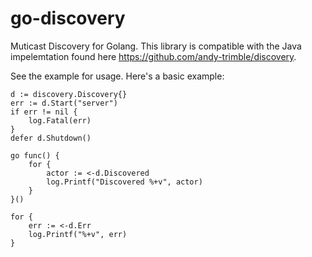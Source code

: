 # go-discovery
Muticast Discovery for Golang. This library is compatible with the Java impelemtation found here https://github.com/andy-trimble/discovery.

See the example for usage. Here's a basic example:

```Golang
d := discovery.Discovery{}
err := d.Start("server")
if err != nil {
	log.Fatal(err)
}
defer d.Shutdown()

go func() {
	for {
		actor := <-d.Discovered
		log.Printf("Discovered %+v", actor)
	}
}()

for {
	err := <-d.Err
    log.Printf("%+v", err)
}
```
